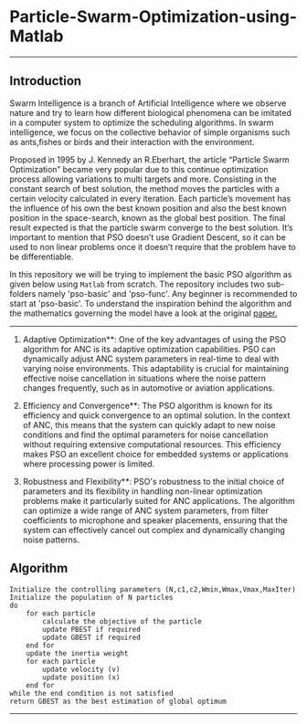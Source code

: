# Particle-Swarm-Optimization-using-Matlab

- - - -
## Introduction

Swarm Intelligence is a branch of Artificial Intelligence where we observe nature and try to learn how different biological phenomena can be imitated in a computer system to optimize the scheduling algorithms. In swarm intelligence, we focus on the collective behavior of simple organisms such as ants,fishes or birds and their interaction with the environment.

Proposed in 1995 by J. Kennedy an R.Eberhart, the article “Particle Swarm Optimization” became very popular due to  this continue optimization process allowing variations to multi targets and more. Consisting in the constant search of best solution, the method moves the particles with a certain velocity calculated in every iteration. Each particle’s movement has the influence of his own the best known position and also the best known position in the space-search, known as the global best position. The final result expected is that the particle swarm converge to the best solution. It’s important to mention that PSO doesn’t use Gradient Descent, so it can be used to non linear problems once it doesn’t require that the problem have to be differentiable.

In this repository we will be trying to implement the basic PSO algorithm as given below using `Matlab` from scratch. The repository includes two sub-folders namely 'pso-basic' and 'pso-func'.
Any beginner is recommended to start at 'pso-basic'.
To understand the inspiration behind the algorithm and the mathematics governing the model have a look at the original [paper.](https://www.cs.tufts.edu/comp/150GA/homeworks/hw3/_reading6%201995%20particle%20swarming.pdf)
- - - -

1. Adaptive Optimization**: One of the key advantages of using the PSO algorithm for ANC is its adaptive optimization capabilities. PSO can dynamically adjust ANC system parameters in real-time to deal with varying noise environments. This adaptability is crucial for maintaining effective noise cancellation in situations where the noise pattern changes frequently, such as in automotive or aviation applications.

2. Efficiency and Convergence**: The PSO algorithm is known for its efficiency and quick convergence to an optimal solution. In the context of ANC, this means that the system can quickly adapt to new noise conditions and find the optimal parameters for noise cancellation without requiring extensive computational resources. This efficiency makes PSO an excellent choice for embedded systems or applications where processing power is limited.

3. Robustness and Flexibility**: PSO's robustness to the initial choice of parameters and its flexibility in handling non-linear optimization problems make it particularly suited for ANC applications. The algorithm can optimize a wide range of ANC system parameters, from filter coefficients to microphone and speaker placements, ensuring that the system can effectively cancel out complex and dynamically changing noise patterns.

## Algorithm 

```
Initialize the controlling parameters (N,c1,c2,Wmin,Wmax,Vmax,MaxIter)
Initialize the population of N particles
do
	for each particle
		calculate the objective of the particle
		update PBEST if required
		update GBEST if required
	end for
	update the inertia weight
	for each particle
		update velocity (v)
		update position (x)
	end for
while the end condition is not satisfied
return GBEST as the best estimation of global optimum
```

- - - -
